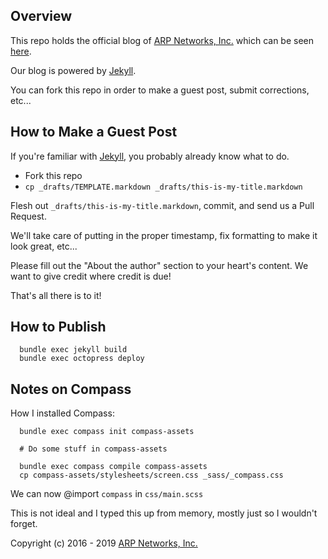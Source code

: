 Overview
--------

This repo holds the official blog of [ARP Networks, Inc.](https://arpnetworks.com) which can be seen [here](https://arpnetworks.com/blog).

Our blog is powered by [Jekyll](https://jekyllrb.com/).

You can fork this repo in order to make a guest post, submit corrections, etc...

How to Make a Guest Post
------------------------

If you're familiar with [Jekyll](https://jekyllrb.com/), you probably already know what to do.

* Fork this repo
* ``cp _drafts/TEMPLATE.markdown _drafts/this-is-my-title.markdown``

Flesh out ``_drafts/this-is-my-title.markdown``, commit, and send us a Pull Request.

We'll take care of putting in the proper timestamp, fix formatting to make it look great, etc...

Please fill out the "About the author" section to your heart's content.  We want to give credit where credit is due!

That's all there is to it!

How to Publish
--------------

```
  bundle exec jekyll build
  bundle exec octopress deploy
```

Notes on Compass
----------------

How I installed Compass:

```
  bundle exec compass init compass-assets

  # Do some stuff in compass-assets

  bundle exec compass compile compass-assets
  cp compass-assets/stylesheets/screen.css _sass/_compass.css
```

We can now @import ``compass`` in ``css/main.scss``

This is not ideal and I typed this up from memory, mostly just so I
wouldn't forget.


Copyright (c) 2016 - 2019 [ARP Networks, Inc.](https://arpnetworks.com)
